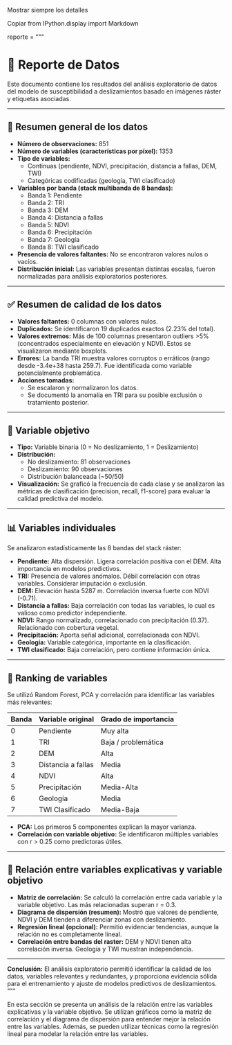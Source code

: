 Mostrar siempre los detalles

Copiar
from IPython.display import Markdown

reporte = """
# 🧾 Reporte de Datos

Este documento contiene los resultados del análisis exploratorio de datos del modelo de susceptibilidad a deslizamientos basado en imágenes ráster y etiquetas asociadas.

---

## 📌 Resumen general de los datos

- **Número de observaciones:** 851
- **Número de variables (características por píxel):** 1353
- **Tipo de variables:** 
  - Continuas (pendiente, NDVI, precipitación, distancia a fallas, DEM, TWI)
  - Categóricas codificadas (geología, TWI clasificado)
- **Variables por banda (stack multibanda de 8 bandas):**
  - Banda 1: Pendiente
  - Banda 2: TRI
  - Banda 3: DEM
  - Banda 4: Distancia a fallas
  - Banda 5: NDVI
  - Banda 6: Precipitación
  - Banda 7: Geología
  - Banda 8: TWI clasificado
- **Presencia de valores faltantes:** No se encontraron valores nulos o vacíos.
- **Distribución inicial:** Las variables presentan distintas escalas, fueron normalizadas para análisis exploratorios posteriores.

---

## ✅ Resumen de calidad de los datos

- **Valores faltantes:** 0 columnas con valores nulos.
- **Duplicados:** Se identificaron 19 duplicados exactos (2.23% del total).
- **Valores extremos:** Más de 100 columnas presentaron outliers >5% (concentrados especialmente en elevación y NDVI). Estos se visualizaron mediante boxplots.
- **Errores:** La banda TRI muestra valores corruptos o erráticos (rango desde -3.4e+38 hasta 259.7). Fue identificada como variable potencialmente problemática.
- **Acciones tomadas:**
  - Se escalaron y normalizaron los datos.
  - Se documentó la anomalía en TRI para su posible exclusión o tratamiento posterior.

---

## 🎯 Variable objetivo

- **Tipo:** Variable binaria (0 = No deslizamiento, 1 = Deslizamiento)
- **Distribución:**
  - No deslizamiento: 81 observaciones
  - Deslizamiento: 90 observaciones
  - Distribución balanceada (~50/50)
- **Visualización:** Se graficó la frecuencia de cada clase y se analizaron las métricas de clasificación (precision, recall, f1-score) para evaluar la calidad predictiva del modelo.

---

## 📊 Variables individuales

Se analizaron estadísticamente las 8 bandas del stack ráster:

- **Pendiente:** Alta dispersión. Ligera correlación positiva con el DEM. Alta importancia en modelos predictivos.
- **TRI:** Presencia de valores anómalos. Débil correlación con otras variables. Considerar imputación o exclusión.
- **DEM:** Elevación hasta 5287 m. Correlación inversa fuerte con NDVI (-0.71).
- **Distancia a fallas:** Baja correlación con todas las variables, lo cual es valioso como predictor independiente.
- **NDVI:** Rango normalizado, correlacionado con precipitación (0.37). Relacionado con cobertura vegetal.
- **Precipitación:** Aporta señal adicional, correlacionada con NDVI.
- **Geología:** Variable categórica, importante en la clasificación.
- **TWI clasificado:** Baja correlación, pero contiene información única.

---

## 🏅 Ranking de variables

Se utilizó Random Forest, PCA y correlación para identificar las variables más relevantes:

| Banda | Variable original | Grado de importancia |
|-------|-------------------|----------------------|
| 0     | Pendiente         | Muy alta             |
| 1     | TRI               | Baja / problemática  |
| 2     | DEM               | Alta                 |
| 3     | Distancia a fallas| Media                |
| 4     | NDVI              | Alta                 |
| 5     | Precipitación     | Media-Alta           |
| 6     | Geología          | Media                |
| 7     | TWI Clasificado   | Media-Baja           |

- **PCA:** Los primeros 5 componentes explican la mayor varianza.
- **Correlación con variable objetivo:** Se identificaron múltiples variables con r > 0.25 como predictoras útiles.

---

## 🔁 Relación entre variables explicativas y variable objetivo

- **Matriz de correlación:** Se calculó la correlación entre cada variable y la variable objetivo. Las más relacionadas superan r = 0.3.
- **Diagrama de dispersión (resumen):** Mostró que valores de pendiente, NDVI y DEM tienden a diferenciar zonas con deslizamiento.
- **Regresión lineal (opcional):** Permitió evidenciar tendencias, aunque la relación no es completamente lineal.
- **Correlación entre bandas del raster:** DEM y NDVI tienen alta correlación inversa. Geología y TWI muestran independencia.

---

**Conclusión:** El análisis exploratorio permitió identificar la calidad de los datos, variables relevantes y redundantes, y proporciona evidencia sólida para el entrenamiento y ajuste de modelos predictivos de deslizamientos.
"""

En esta sección se presenta un análisis de la relación entre las variables explicativas y la variable objetivo. Se utilizan gráficos como la matriz de correlación y el diagrama de dispersión para entender mejor la relación entre las variables. Además, se pueden utilizar técnicas como la regresión lineal para modelar la relación entre las variables.
